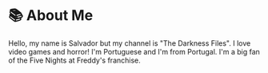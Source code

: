 # 📚 About Me
Hello, my name is Salvador but my channel is "The Darkness Files". I love video games and horror! I'm Portuguese and I'm from Portugal. I'm a big fan of the Five Nights at Freddy's franchise.
